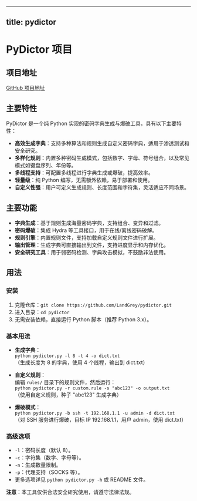 
---
title: pydictor
---

# PyDictor 项目

## 项目地址
[GitHub 项目地址](https://github.com/LandGrey/pydictor/blob/master/README_CN.md)

## 主要特性
PyDictor 是一个纯 Python 实现的密码字典生成与爆破工具，具有以下主要特性：
- **高效生成字典**：支持多种算法和规则生成自定义密码字典，适用于渗透测试和安全研究。
- **多样化规则**：内置多种密码生成模式，包括数字、字母、符号组合，以及常见模式如键盘序列、年份等。
- **多线程支持**：可配置多线程进行字典生成或爆破，提高效率。
- **轻量级**：纯 Python 编写，无需额外依赖，易于部署和使用。
- **自定义性强**：用户可定义生成规则、长度范围和字符集，灵活适应不同场景。

## 主要功能
- **字典生成**：基于规则生成海量密码字典，支持组合、变异和过滤。
- **密码爆破**：集成 Hydra 等工具接口，用于在线/离线密码破解。
- **规则引擎**：内置规则文件，支持加载自定义规则文件进行扩展。
- **输出管理**：生成字典可直接输出到文件，支持进度显示和内存优化。
- **安全研究工具**：用于弱密码检测、字典攻击模拟，不鼓励非法使用。

## 用法
### 安装
1. 克隆仓库：`git clone https://github.com/LandGrey/pydictor.git`
2. 进入目录：`cd pydictor`
3. 无需安装依赖，直接运行 Python 脚本（推荐 Python 3.x）。

### 基本用法
- **生成字典**：  
  `python pydictor.py -l 8 -t 4 -o dict.txt`  
  （生成长度为 8 的字典，使用 4 个线程，输出到 dict.txt）

- **自定义规则**：  
  编辑 `rules/` 目录下的规则文件，然后运行：  
  `python pydictor.py -r custom.rule -s "abc123" -o output.txt`  
  （使用自定义规则，种子 "abc123" 生成字典）

- **爆破模式**：  
  `python pydictor.py -b ssh -t 192.168.1.1 -u admin -d dict.txt`  
  （对 SSH 服务进行爆破，目标 IP 192.168.1.1，用户 admin，使用 dict.txt）

### 高级选项
- `-l`：密码长度（默认 8）。
- `-c`：字符集（数字、字母等）。
- `-n`：生成数量限制。
- `-p`：代理支持（SOCKS 等）。
- 更多选项详见 `python pydictor.py -h` 或 README 文件。

**注意**：本工具仅供合法安全研究使用，请遵守法律法规。
